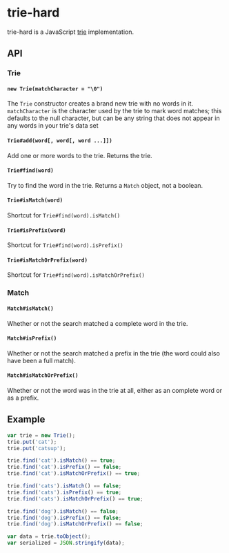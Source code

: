 trie-hard
=========

trie-hard is a JavaScript [trie](http://en.wikipedia.org/wiki/Trie) implementation.

API
---

### Trie

#### `new Trie(matchCharacter = "\0")`

The `Trie` constructor creates a brand new trie with no words in it. `matchCharacter` is the character used by the trie to mark word matches; this defaults to the null character, but can be any string that does not appear in any words in your trie's data set

#### `Trie#add(word[, word[, word ...]])`

Add one or more words to the trie. Returns the trie.

#### `Trie#find(word)`

Try to find the word in the trie. Returns a `Match` object, not a boolean.

#### `Trie#isMatch(word)`

Shortcut for `Trie#find(word).isMatch()`

#### `Trie#isPrefix(word)`

Shortcut for `Trie#find(word).isPrefix()`

#### `Trie#isMatchOrPrefix(word)`

Shortcut for `Trie#find(word).isMatchOrPrefix()`

### Match

#### `Match#isMatch()`

Whether or not the search matched a complete word in the trie.

#### `Match#isPrefix()`

Whether or not the search matched a prefix in the trie (the word could also have been a full match).

#### `Match#isMatchOrPrefix()`

Whether or not the word was in the trie at all, either as an complete word or as a prefix.

Example
-------

```javascript
var trie = new Trie();
trie.put('cat');
trie.put('catsup');

trie.find('cat').isMatch() == true;
trie.find('cat').isPrefix() == false;
trie.find('cat').isMatchOrPrefix() == true;

trie.find('cats').isMatch() == false;
trie.find('cats').isPrefix() == true;
trie.find('cats').isMatchOrPrefix() == true;

trie.find('dog').isMatch() == false;
trie.find('dog').isPrefix() == false;
trie.find('dog').isMatchOrPrefix() == false;

var data = trie.toObject();
var serialized = JSON.stringify(data);
```
